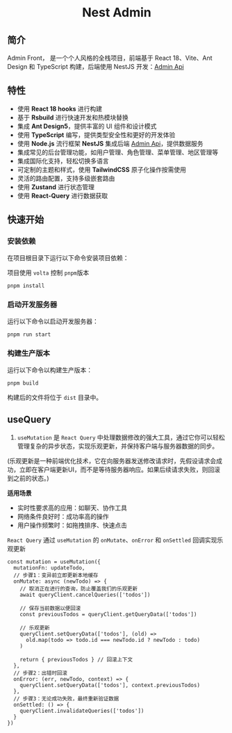 <div align="center"> 
<br> 
<h1> Nest Admin </h1>
</div>

## 简介

Admin Front， 是一个个人风格的全栈项目，前端基于 React 18、Vite、Ant Design 和 TypeScript 构建，后端使用 NestJS 开发：[Admin Api](https://github.com/BlueOrgreen/admin-api)


## 特性

- 使用 **React 18 hooks** 进行构建
- 基于 **Rsbuild** 进行快速开发和热模块替换
- 集成 **Ant Design5**，提供丰富的 UI 组件和设计模式
- 使用 **TypeScript** 编写，提供类型安全性和更好的开发体验
- 使用 **Node.js** 流行框架 **NestJS** 集成后端 [Admin Api](https://github.com/BlueOrgreen/admin-api)，提供数据服务
- 集成常见的后台管理功能，如用户管理、角色管理、菜单管理、地区管理等
- 集成国际化支持，轻松切换多语言
- 可定制的主题和样式，使用 **TailwindCSS** 原子化操作按需使用
- 灵活的路由配置，支持多级嵌套路由
- 使用 **Zustand** 进行状态管理
- 使用 **React-Query** 进行数据获取


## 快速开始


### 安装依赖

在项目根目录下运行以下命令安装项目依赖：

项目使用 `volta` 控制 `pnpm`版本 

```bash
pnpm install
```

### 启动开发服务器

运行以下命令以启动开发服务器：

```bash
pnpm run start
```

### 构建生产版本

运行以下命令以构建生产版本：

```bash
pnpm build
```

构建后的文件将位于 `dist` 目录中。


## useQuery

1. `useMutation` 是 `React Query` 中处理数据修改的强大工具，通过它你可以轻松管理复杂的异步状态，实现乐观更新，并保持客户端与服务器数据的同步。

(乐观更新是一种前端优化技术，它在向服务器发送修改请求时，先假设请求会成功，立即在客户端更新UI，而不是等待服务器响应。如果后续请求失败，则回滚到之前的状态。)

**适用场景**

- 实时性要求高的应用：如聊天、协作工具
- 网络条件良好时：成功率高的操作
- 用户操作频繁时：如拖拽排序、快速点击

`React Query` 通过 `useMutation` 的 `onMutate`、`onError` 和 `onSettled` 回调实现乐观更新

```tsx
const mutation = useMutation({
  mutationFn: updateTodo,
  // 步骤1：变异前立即更新本地缓存
  onMutate: async (newTodo) => {
    // 取消正在进行的查询，防止覆盖我们的乐观更新
    await queryClient.cancelQueries(['todos'])
    
    // 保存当前数据以便回滚
    const previousTodos = queryClient.getQueryData(['todos'])
    
    // 乐观更新
    queryClient.setQueryData(['todos'], (old) => 
      old.map(todo => todo.id === newTodo.id ? newTodo : todo)
    )
    
    return { previousTodos } // 回滚上下文
  },
  // 步骤2：出错时回滚
  onError: (err, newTodo, context) => {
    queryClient.setQueryData(['todos'], context.previousTodos)
  },
  // 步骤3：无论成功失败，最终重新验证数据
  onSettled: () => {
    queryClient.invalidateQueries(['todos'])
  }
})
```